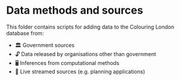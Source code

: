 # Data methods and sources

This folder contains scripts for adding data to the Colouring London database from:

- 🏛️  Government sources
- 🔓  Data released by organisations other than government
- 🖥️  Inferences from computational methods
- 📶  Live streamed sources (e.g. planning applications)
